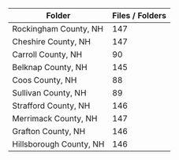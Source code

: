 | Folder                  |   Files / Folders |
|-------------------------|-------------------|
| Rockingham County, NH   |               147 |
| Cheshire County, NH     |               147 |
| Carroll County, NH      |                90 |
| Belknap County, NH      |               145 |
| Coos County, NH         |                88 |
| Sullivan County, NH     |                89 |
| Strafford County, NH    |               146 |
| Merrimack County, NH    |               147 |
| Grafton County, NH      |               146 |
| Hillsborough County, NH |               146 |